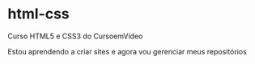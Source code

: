 # html-css
 Curso HTML5 e CSS3 do CursoemVídeo

 Estou aprendendo a criar sites e agora vou gerenciar meus repositórios
